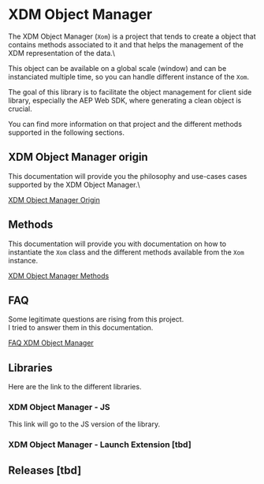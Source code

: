 # XDM Object Manager

The XDM Object Manager (`Xom`) is a project that tends to create a object that contains methods associated to it and that helps the management of the XDM representation of the data.\

This object can be available on a global scale (window) and can be instanciated multiple time, so you can handle different instance of the `Xom`.

The goal of this library is to facilitate the object management for client side library, especially the AEP Web SDK, where generating a clean object is crucial. 

You can find more information on that project and the different methods supported in the following sections.

## XDM Object Manager origin

This documentation will provide you the philosophy and use-cases cases supported by the XDM Object Manager.\

[XDM Object Manager Origin](XDM_Object_Manager_Origin.md)

## Methods

This documentation will provide you with documentation on how to instantiate the `Xom` class and the different methods available from the `Xom` instance.

[XDM Object Manager Methods](XDM_Object_Manager_Methods.md)

## FAQ

Some legitimate questions are rising from this project.\
I tried to answer them in this documentation.

[FAQ XDM Object Manager](FAQ.md)

## Libraries

Here are the link to the different libraries.

### XDM Object Manager - JS

This link will go to the JS version of the library.

### XDM Object Manager - Launch Extension [tbd]

## Releases [tbd]

